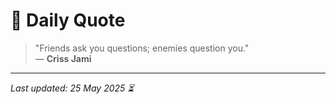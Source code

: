 # 📜 Daily Quote

> "Friends ask you questions; enemies question you."  
> — **Criss Jami**

---

_Last updated: 25 May 2025 ⏳_
